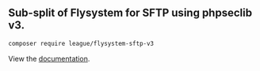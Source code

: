 ## Sub-split of Flysystem for SFTP using phpseclib v3.

```bash
composer require league/flysystem-sftp-v3
```

View the [documentation](https://flysystem.thephpleague.com/v2/docs/adapter/sftp-v3/).
